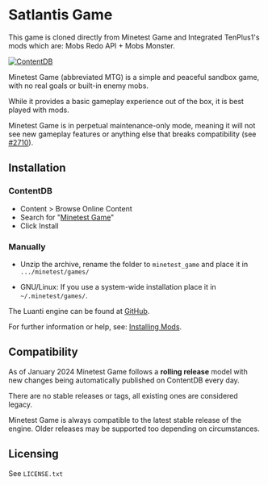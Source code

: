 # Satlantis Game
This game is cloned directly from Minetest Game and Integrated TenPlus1's mods which are: Mobs Redo API + Mobs Monster.

[![ContentDB](https://content.luanti.org/packages/Minetest/minetest_game/shields/title/)](https://content.luanti.org/packages/Minetest/minetest_game/)

Minetest Game (abbreviated MTG) is a simple and peaceful sandbox game, with no
real goals or built-in enemy mobs.

While it provides a basic gameplay experience out of the box, it is best played
with mods.

Minetest Game is in perpetual maintenance-only mode, meaning it will not see new
gameplay features or anything else that breaks compatibility (see
[#2710](https://github.com/minetest/minetest_game/issues/2710)).

## Installation

### ContentDB

* Content > Browse Online Content
* Search for "[Minetest Game](https://content.luanti.org/packages/Minetest/minetest_game/)"
* Click Install

### Manually

- Unzip the archive, rename the folder to `minetest_game` and
place it in `.../minetest/games/`

- GNU/Linux: If you use a system-wide installation place it in `~/.minetest/games/`.

The Luanti engine can be found at [GitHub](https://github.com/minetest/minetest).

For further information or help, see: [Installing Mods](https://wiki.luanti.org/Installing_Mods).

## Compatibility

As of January 2024 Minetest Game follows a **rolling release** model with new changes being automatically
published on ContentDB every day.

There are no stable releases or tags, all existing ones are considered legacy.

Minetest Game is always compatible to the latest stable release of the engine.
Older releases may be supported too depending on circumstances.

## Licensing

See `LICENSE.txt`
